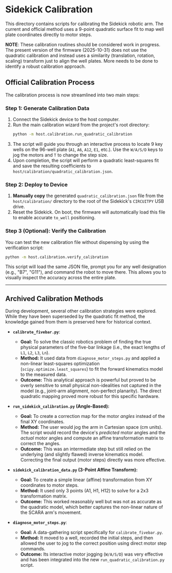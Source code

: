 # Sidekick Calibration

This directory contains scripts for calibrating the Sidekick robotic arm. The current and official method uses a 9-point quadratic surface fit to map well plate coordinates directly to motor steps.

**NOTE**: These calibration routines should be considered work in progress. The present version of the firmware (2025-10-31) does not use the quadratic calibration and instead uses a similarity (translation, rotation, scaling) transform just to align the well plates. More needs to be done to identify a robust calibration approach.

## Official Calibration Process

The calibration process is now streamlined into two main steps:

### Step 1: Generate Calibration Data

1.  Connect the Sidekick device to the host computer.
2.  Run the main calibration wizard from the project's root directory:
    ```bash
    python -m host.calibration.run_quadratic_calibration
    ```
3.  The script will guide you through an interactive process to locate 9 key wells on the 96-well plate (`A1`, `A6`, `A12`, `E1`, etc.). Use the `W/A/S/D` keys to jog the motors and `T` to change the step size.
4.  Upon completion, the script will perform a quadratic least-squares fit and save the resulting coefficients to `host/calibration/quadratic_calibration.json`.

### Step 2: Deploy to Device

1.  **Manually copy** the generated `quadratic_calibration.json` file from the `host/calibration/` directory to the root of the Sidekick's `CIRCUITPY` USB drive.
2.  Reset the Sidekick. On boot, the firmware will automatically load this file to enable accurate `to_well` positioning.

### Step 3 (Optional): Verify the Calibration

You can test the new calibration file without dispensing by using the verification script:

```bash
python -m host.calibration.verify_calibration
```

This script will load the same JSON file, prompt you for any well designation (e.g., "B7", "G11"), and command the robot to move there. This allows you to visually inspect the accuracy across the entire plate.

---

## Archived Calibration Methods

During development, several other calibration strategies were explored. While they have been superseded by the quadratic fit method, the knowledge gained from them is preserved here for historical context.

*   **`calibrate_fivebar.py`**:
    *   **Goal:** To solve the classic robotics problem of finding the true physical parameters of the five-bar linkage (i.e., the exact lengths of `L1`, `L2`, `L3`, `Ln`).
    *   **Method:** It used data from `diagnose_motor_steps.py` and applied a non-linear least-squares optimization (`scipy.optimize.least_squares`) to fit the forward kinematics model to the measured data.
    *   **Outcome:** This analytical approach is powerful but proved to be overly sensitive to small physical non-idealities not captured in the model (e.g., joint-arm alignment, non-perfect planarity). The direct quadratic mapping proved more robust for this specific hardware.

*   **`run_sidekick_calibration.py` (Angle-Based):**
    *   **Goal:** To create a correction map for the motor *angles* instead of the final XY coordinates.
    *   **Method:** The user would jog the arm in Cartesian space (cm units). The script would record the device's *predicted* motor angles and the *actual* motor angles and compute an affine transformation matrix to correct the angles.
    *   **Outcome:** This was an intermediate step but still relied on the underlying (and slightly flawed) inverse kinematics model. Correcting the final output (motor steps) directly was more effective.

*   **`sidekick_calibration_data.py` (3-Point Affine Transform):**
    *   **Goal:** To create a simple linear (affine) transformation from XY coordinates to motor steps.
    *   **Method:** It used only 3 points (A1, H1, H12) to solve for a 2x3 transformation matrix.
    *   **Outcome:** This worked reasonably well but was not as accurate as the quadratic model, which better captures the non-linear nature of the SCARA arm's movement.

*   **`diagnose_motor_steps.py`**:
    *   **Goal:** A data-gathering script specifically for `calibrate_fivebar.py`.
    *   **Method:** It moved to a well, recorded the initial steps, and then allowed the user to jog to the correct position using direct motor step commands.
    *   **Outcome:** Its interactive motor jogging (`W/A/S/D`) was very effective and has been integrated into the new `run_quadratic_calibration.py` script.
